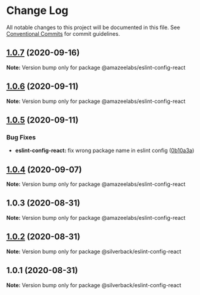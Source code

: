 # Change Log

All notable changes to this project will be documented in this file.
See [Conventional Commits](https://conventionalcommits.org) for commit guidelines.

## [1.0.7](https://github.com/AmazeeLabs/silverback-mono/compare/@amazeelabs/eslint-config-react@1.0.6...@amazeelabs/eslint-config-react@1.0.7) (2020-09-16)

**Note:** Version bump only for package @amazeelabs/eslint-config-react





## [1.0.6](https://github.com/AmazeeLabs/silverback-mono/compare/@amazeelabs/eslint-config-react@1.0.5...@amazeelabs/eslint-config-react@1.0.6) (2020-09-11)

**Note:** Version bump only for package @amazeelabs/eslint-config-react





## [1.0.5](https://github.com/AmazeeLabs/silverback-mono/compare/@amazeelabs/eslint-config-react@1.0.4...@amazeelabs/eslint-config-react@1.0.5) (2020-09-11)


### Bug Fixes

* **eslint-config-react:** fix wrong package name in eslint config ([0b10a3a](https://github.com/AmazeeLabs/silverback-mono/commit/0b10a3abc0e4f0ecfad02d7a6c706c5b3c1226fb))





## [1.0.4](https://github.com/AmazeeLabs/silverback-mono/compare/@amazeelabs/eslint-config-react@1.0.3...@amazeelabs/eslint-config-react@1.0.4) (2020-09-07)

**Note:** Version bump only for package @amazeelabs/eslint-config-react





## 1.0.3 (2020-08-31)

**Note:** Version bump only for package @amazeelabs/eslint-config-react





## [1.0.2](https://github.com/AmazeeLabs/silverback-mono/compare/@silverback/eslint-config-react@1.0.1...@silverback/eslint-config-react@1.0.2) (2020-08-31)

**Note:** Version bump only for package @silverback/eslint-config-react





## 1.0.1 (2020-08-31)

**Note:** Version bump only for package @silverback/eslint-config-react
